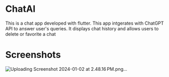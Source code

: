 # ChatAI
This is a chat app developed with flutter. This app intgerates with ChatGPT API to answer user's queries. It displays chat history and allows users to delete or favorite a chat

# Screenshots

![Uploading Screenshot 2024-01-02 at 2.48.16 PM.png…]()
